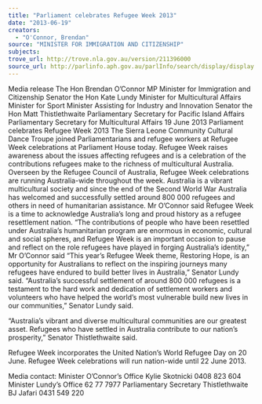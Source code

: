 ```yaml
---
title: "Parliament celebrates Refugee Week 2013"
date: "2013-06-19"
creators:
  - "O'Connor, Brendan"
source: "MINISTER FOR IMMIGRATION AND CITIZENSHIP"
subjects:
trove_url: http://trove.nla.gov.au/version/211396000
source_url: http://parlinfo.aph.gov.au/parlInfo/search/display/display.w3p;query=Id%3A%22media/pressrel/2533872%22
---
```


 

 

 

 

 Media release   The Hon Brendan O’Connor MP Minister for Immigration and Citizenship Senator the Hon Kate Lundy Minister for Multicultural Affairs Minister for Sport Minister Assisting for Industry and Innovation Senator the Hon Matt Thistlethwaite Parliamentary Secretary for Pacific Island Affairs Parliamentary Secretary for Multicultural Affairs                                                                                                                    19 June 2013  Parliament celebrates Refugee Week 2013  The Sierra Leone Community Cultural Dance Troupe joined Parliamentarians and refugee workers at Refugee Week celebrations at Parliament House today.  Refugee Week raises awareness about the issues affecting refugees and is a celebration of the contributions refugees make to the richness of multicultural Australia.  Overseen by the Refugee Council of Australia, Refugee Week celebrations are running Australia-wide throughout the week.  Australia is a vibrant multicultural society and since the end of the Second World War Australia has welcomed and successfully settled around 800 000 refugees and others in need of humanitarian assistance.  Mr O’Connor said Refugee Week is a time to acknowledge Australia’s long and proud history as a refugee resettlement nation.  “The contributions of people who have been resettled under Australia’s humanitarian program are enormous in economic, cultural and social spheres, and Refugee Week is an important occasion to pause and reflect on the role refugees have played in forging  Australia’s identity,” Mr O’Connor said  “This year’s Refugee Week theme, Restoring Hope, is an opportunity for Australians to reflect on the inspiring journeys many refugees have endured to build better lives in Australia,” Senator Lundy said.  “Australia’s successful settlement of around 800 000 refugees is a testament to the hard work and dedication of settlement workers and volunteers who have helped the world’s most vulnerable build new lives in our communities,” Senator Lundy said.  

 “Australia’s vibrant and diverse multicultural communities are our greatest asset.  Refugees who have settled in Australia contribute to our nation’s prosperity,” Senator  Thistlethwaite said.   

 Refugee Week incorporates the United Nation’s World Refugee Day on 20 June.   Refugee Week celebrations will run nation-wide until 22 June 2013. 

 

 Media contact:        Minister O’Connor’s Office Kylie Skotnicki 0408 823 604  Minister Lundy’s Office 62 77 7977                                      Parliamentary Secretary Thistlethwaite BJ Jafari 0431 549 220 

 

